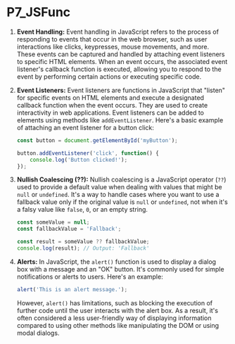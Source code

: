 # P7_JSFunc

1. **Event Handling:**
Event handling in JavaScript refers to the process of responding to events that occur in the web browser, such as user interactions like clicks, keypresses, mouse movements, and more. These events can be captured and handled by attaching event listeners to specific HTML elements. When an event occurs, the associated event listener's callback function is executed, allowing you to respond to the event by performing certain actions or executing specific code.

2. **Event Listeners:**
Event listeners are functions in JavaScript that "listen" for specific events on HTML elements and execute a designated callback function when the event occurs. They are used to create interactivity in web applications. Event listeners can be added to elements using methods like `addEventListener`. Here's a basic example of attaching an event listener for a button click:

   ```javascript
   const button = document.getElementById('myButton');

   button.addEventListener('click', function() {
       console.log('Button clicked!');
   });
   ```

3. **Nullish Coalescing (??):**
Nullish coalescing is a JavaScript operator (`??`) used to provide a default value when dealing with values that might be `null` or `undefined`. It's a way to handle cases where you want to use a fallback value only if the original value is `null` or `undefined`, not when it's a falsy value like `false`, `0`, or an empty string.

   ```javascript
   const someValue = null;
   const fallbackValue = 'Fallback';

   const result = someValue ?? fallbackValue;
   console.log(result); // Output: 'Fallback'
   ```

4. **Alerts:**
In JavaScript, the `alert()` function is used to display a dialog box with a message and an "OK" button. It's commonly used for simple notifications or alerts to users. Here's an example:

   ```javascript
   alert('This is an alert message.');
   ```

   However, `alert()` has limitations, such as blocking the execution of further code until the user interacts with the alert box. As a result, it's often considered a less user-friendly way of displaying information compared to using other methods like manipulating the DOM or using modal dialogs.
